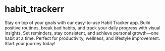 # habit_trackerr
Stay on top of your goals with our easy-to-use Habit Tracker app. Build positive routines, break bad habits, and track your daily progress with visual insights. Set reminders, stay consistent, and achieve personal growth—one habit at a time. Perfect for productivity, wellness, and lifestyle improvement. Start your journey today!
